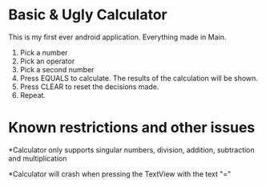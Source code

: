 # Basic & Ugly Calculator

This is my first ever android application. Everything made in Main.

1. Pick a number
2. Pick an operator
3. Pick a second number
4. Press EQUALS to calculate. The results of the calculation will be shown.
5. Press CLEAR to reset the decisions made.
6. Repeat.


# Known restrictions and other issues
*Calculator only supports singular numbers, division, addition, subtraction and multiplication

*Calculator will crash when pressing the TextView with the text "="




